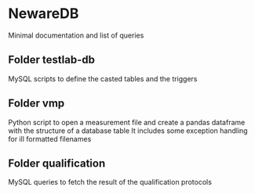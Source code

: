 # NewareDB
 Minimal documentation and list of queries
 
## Folder testlab-db
 MySQL scripts to define the casted tables and the triggers
## Folder vmp
 Python script to open a measurement file and create a pandas dataframe with the structure of a database table
 It includes some exception handling for ill formatted filenames
## Folder qualification
 MySQL queries to fetch the result of the qualification protocols
 
